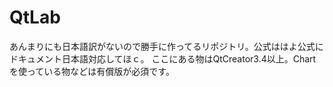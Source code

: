 # QtLab
あんまりにも日本語訳がないので勝手に作ってるリポジトリ。公式ははよ公式にドキュメント日本語対応してほｃ。
ここにある物はQtCreator3.4以上。Chartを使っている物などは有償版が必須です。
